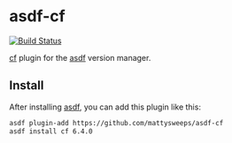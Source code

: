 # asdf-cf
[![Build Status](https://travis-ci.org/mattysweeps/asdf-cf.svg)](https://travis-ci.org/mattysweeps/asdf)

[cf](https://github.com/cloudfoundry/cli) plugin for the [asdf](https://github.com/asdf-vm/asdf) version manager.

## Install

After installing [asdf](https://github.com/asdf-vm/asdf),
you can add this plugin like this:

```bash
asdf plugin-add https://github.com/mattysweeps/asdf-cf
asdf install cf 6.4.0
`````

